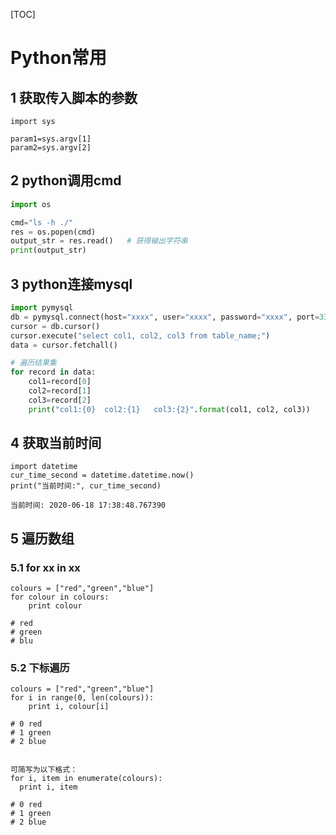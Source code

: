 [TOC]

# Python常用

## 1 获取传入脚本的参数

```
import sys

param1=sys.argv[1]
param2=sys.argv[2]
```

## 2 python调用cmd

```python
import os

cmd="ls -h ./"
res = os.popen(cmd)
output_str = res.read()   # 获得输出字符串
print(output_str)
```

## 3 python连接mysql

```python
import pymysql
db = pymysql.connect(host="xxxx", user="xxxx", password="xxxx", port=3306, database="xxx")
cursor = db.cursor()
cursor.execute("select col1, col2, col3 from table_name;")
data = cursor.fetchall()

# 遍历结果集
for record in data:
    col1=record[0]
    col2=record[1]
    col3=record[2]
    print("col1:{0}  col2:{1}   col3:{2}".format(col1, col2, col3))
```

## 4 获取当前时间

```
import datetime
cur_time_second = datetime.datetime.now()
print("当前时间:", cur_time_second)

当前时间: 2020-06-18 17:38:48.767390
```

## 5 遍历数组

### 5.1 for xx in xx

```
colours = ["red","green","blue"]
for colour in colours:
    print colour
 
# red
# green
# blu
```

### 5.2 下标遍历

```
colours = ["red","green","blue"]
for i in range(0, len(colours)):
    print i, colour[i]
 
# 0 red
# 1 green
# 2 blue


可简写为以下格式：
for i, item in enumerate(colours):
  print i, item
  
# 0 red
# 1 green
# 2 blue
```

